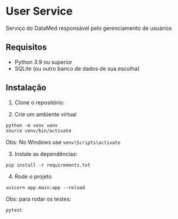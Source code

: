 # User Service

Serviço do DataMed responsável pelo gerenciamento de usuários

## Requisitos

- Python 3.9 ou superior
- SQLite (ou outro banco de dados de sua escolha)

## Instalação

1. Clone o repositório:

2. Crie um ambiente virtual
```
python -m venv venv
source venv/bin/activate 
```
Obs: No Windows use `venv\Scripts\activate`

3. Instale as dependências:
```
pip install -r requirements.txt
```

4. Rode o projeto
```
uvicorn app.main:app --reload
```


Obs: para rodar os testes:
```
pytest
```